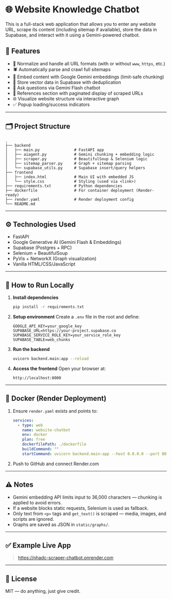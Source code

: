 # 🌐 Website Knowledge Chatbot

This is a full-stack web application that allows you to enter any website URL, scrape its content (including sitemap if available), store the data in Supabase, and interact with it using a Gemini-powered chatbot.

## 🔧 Features

- 🔗 Normalize and handle all URL formats (with or without `www`, `https`, etc.)
- 🕷️ Automatically parse and crawl full sitemaps
- 🧠 Embed content with Google Gemini embeddings (limit-safe chunking)
- 🧾 Store vector data in Supabase with deduplication
- 💬 Ask questions via Gemini Flash chatbot
- 📑 References section with paginated display of scraped URLs
- 🌐 Visualize website structure via interactive graph
- ✅ Popup loading/success indicators

---

## 🗂️ Project Structure

```
.
├── backend
│   ├── main.py               # FastAPI app
│   ├── aiagent.py            # Gemini chunking + embedding logic
│   ├── scraper.py            # BeautifulSoup & Selenium logic
│   ├── sitemap_parser.py     # Graph + sitemap parsing
│   └── supabase_utils.py     # Supabase insert/query helpers
├── frontend
│   ├── index.html            # Main UI with embedded JS
│   └── style.css             # Styling (used via <link>)
├── requirements.txt          # Python dependencies
├── dockerfile                # For container deployment (Render-ready)
├── render.yaml               # Render deployment config
└── README.md
```

---

## ⚙️ Technologies Used

- FastAPI
- Google Generative AI (Gemini Flash & Embeddings)
- Supabase (Postgres + RPC)
- Selenium + BeautifulSoup
- PyVis + NetworkX (Graph visualization)
- Vanilla HTML/CSS/JavaScript

---

## 🚀 How to Run Locally

1. **Install dependencies**
   ```bash
   pip install -r requirements.txt
   ```

2. **Setup environment**
   Create a `.env` file in the root and define:

   ```env
   GOOGLE_API_KEY=your_google_key
   SUPABASE_URL=https://your-project.supabase.co
   SUPABASE_SERVICE_ROLE_KEY=your_service_role_key
   SUPABASE_TABLE=web_chunks
   ```

3. **Run the backend**
   ```bash
   uvicorn backend.main:app --reload
   ```

4. **Access the frontend**
   Open your browser at:
   ```
   http://localhost:8000
   ```

---

## 🐳 Docker (Render Deployment)

1. Ensure `render.yaml` exists and points to:
   ```yaml
   services:
     - type: web
       name: website-chatbot
       env: docker
       plan: free
       dockerfilePath: ./dockerfile
       buildCommand: ""
       startCommand: uvicorn backend.main:app --host 0.0.0.0 --port 8000
   ```

2. Push to GitHub and connect Render.com

---

## ⚠️ Notes

- Gemini embedding API limits input to 36,000 characters — chunking is applied to avoid errors.
- If a website blocks static requests, Selenium is used as fallback.
- Only text from `<p>` tags and `get_text()` is scraped — media, images, and scripts are ignored.
- Graphs are saved as JSON in `static/graphs/`.

---

## ✅ Example Live App

> https://nhadc-scraper-chatbot.onrender.com

---

## 📄 License

MIT — do anything, just give credit.
